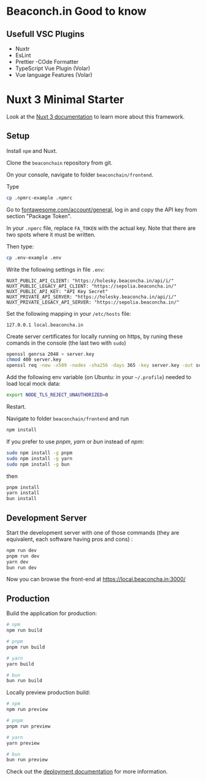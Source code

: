 # Beaconch.in Good to know

## Usefull VSC Plugins
- Nuxtr
- EsLint
- Prettier -COde Formatter
- TypeScript Vue Plugin (Volar)
- Vue language Features (Volar)

# Nuxt 3 Minimal Starter

Look at the [Nuxt 3 documentation](https://nuxt.com/docs/getting-started/introduction) to learn more about this framework.

## Setup

Install `npm` and Nuxt.

Clone the `beaconchain` repository from git.

On your console, navigate to folder `beaconchain/frontend`.

Type
```bash
cp .npmrc-example .npmrc
```
Go to [fontawesome.com/account/general](https://fontawesome.com/account/general), log in and copy the API key from section "Package Token".

In your `.npmrc` file, replace `FA_TOKEN` with the actual key. Note that there are two spots where it must be written.

Then type:
```bash
cp .env-example .env
```
Write the following settings in file `.env`:
```
NUXT_PUBLIC_API_CLIENT: "https://holesky.beaconcha.in/api/i/"
NUXT_PUBLIC_LEGACY_API_CLIENT: "https://sepolia.beaconcha.in/"
NUXT_PUBLIC_API_KEY: "API Key Secret"
NUXT_PRIVATE_API_SERVER: "https://holesky.beaconcha.in/api/i/"
NUXT_PRIVATE_LEGACY_API_SERVER: "https://sepolia.beaconcha.in/"

```

Set the following mapping in your `/etc/hosts` file:
```
127.0.0.1 local.beaconcha.in
```

Create server certificates for locally running on https, by runing these comands in the console (the last two with `sudo`)
```bash
openssl genrsa 2048 > server.key
chmod 400 server.key
openssl req -new -x509 -nodes -sha256 -days 365 -key server.key -out server.crt
```
Add the following env variable (on Ubuntu: in your `~/.profile`) needed to load local mock data:
```bash
export NODE_TLS_REJECT_UNAUTHORIZED=0
```

Restart.

Navigate to folder `beaconchain/frontend` and run
```bash
npm install
```

If you prefer to use _pnpm_, _yarn_ or _bun_ instead of _npm_:
```bash
sudo npm install -g pnpm
sudo npm install -g yarn
sudo npm install -g bun
```
then
```bash
pnpm install
yarn install
bun install
```

## Development Server

Start the development server with one of those commands (they are equivalent, each software having pros and cons) :

```bash
npm run dev
pnpm run dev
yarn dev
bun run dev
```
Now you can browse the front-end at https://local.beaconcha.in:3000/

## Production

Build the application for production:

```bash
# npm
npm run build

# pnpm
pnpm run build

# yarn
yarn build

# bun
bun run build
```

Locally preview production build:

```bash
# npm
npm run preview

# pnpm
pnpm run preview

# yarn
yarn preview

# bun
bun run preview
```

Check out the [deployment documentation](https://nuxt.com/docs/getting-started/deployment) for more information.


